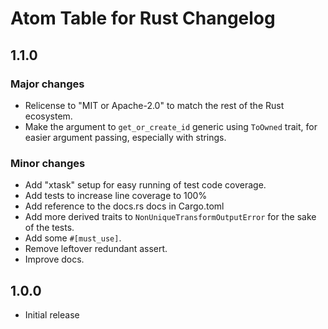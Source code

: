 # Atom Table for Rust Changelog

<!--
Copyright 2023, Collabora, Ltd.
SPDX-License-Identifier: CC-BY-4.0
-->

## 1.1.0

### Major changes

- Relicense to "MIT or Apache-2.0" to match the rest of the Rust ecosystem.
- Make the argument to `get_or_create_id` generic using `ToOwned` trait, for
  easier argument passing, especially with strings.

### Minor changes

- Add "xtask" setup for easy running of test code coverage.
- Add tests to increase line coverage to 100%
- Add reference to the docs.rs docs in Cargo.toml
- Add more derived traits to `NonUniqueTransformOutputError` for the sake of the
  tests.
- Add some `#[must_use]`.
- Remove leftover redundant assert.
- Improve docs.

## 1.0.0

- Initial release
